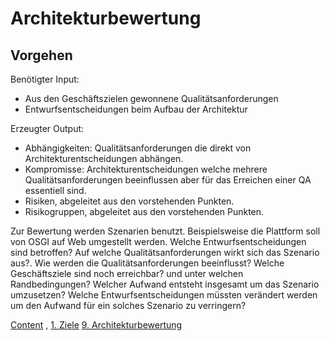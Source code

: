 Architekturbewertung
====================

Vorgehen
--------

Benötigter Input:

* Aus den Geschäftszielen gewonnene Qualitätsanforderungen
* Entwurfsentscheidungen beim Aufbau der Architektur


Erzeugter Output:

* Abhängigkeiten: Qualitätsanforderungen die direkt von Architekturentscheidungen abhängen. 
* Kompromisse: Architekturentscheidungen welche mehrere Qualitätsanforderungen beeinflussen aber für das Erreichen einer QA essentiell sind. 
* Risiken, abgeleitet aus den vorstehenden Punkten.
* Risikogruppen, abgeleitet aus den vorstehenden Punkten.

Zur Bewertung werden Szenarien benutzt. Beispielsweise die Plattform soll von OSGI auf Web umgestellt werden. Welche 
Entwurfsentscheidungen sind betroffen? Auf welche Qualitätsanforderungen wirkt sich das Szenario aus?. Wie werden die 
Qualitätsanforderungen beeinflusst? Welche Geschäftsziele sind noch erreichbar? und unter welchen Randbedingungen? 
Welcher Aufwand entsteht insgesamt um das Szenario umzusetzen? Welche Entwurfsentscheidungen müssten verändert werden um
den Aufwand für ein solches Szenario zu verringern?


[Content](index.md) , [1. Ziele](1_Ziele.md) [9. Architekturbewertung](A_Architekturbewertung.md)
